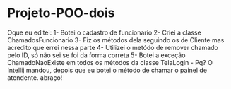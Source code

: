 # Projeto-POO-dois
Oque eu editei:
1- Botei o cadastro de funcionario
2- Criei a classe ChamadosFuncionario
3- Fiz os métodos dela seguindo os de Cliente mas acredito que errei nessa parte
4- Utilizei o metódo de remover chamado pelo ID, só não sei se foi da forma correta
5- Botei a exceção ChamadoNaoExiste em todos os métodos da classe TelaLogin - Pq? O Intellij mandou, depois que eu botei o método de chamar o painel de atendente.
abraço!
